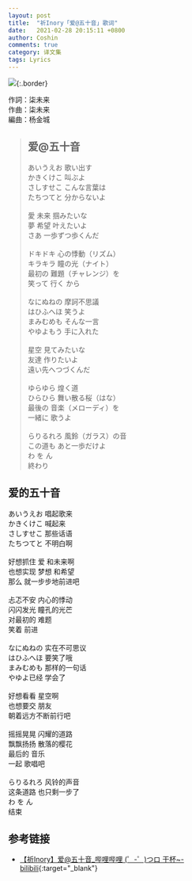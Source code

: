 ```yaml
---
layout: post
title:  "祈Inory「爱@五十音」歌词"
date:   2021-02-28 20:15:11 +0800
author: Coshin
comments: true
category: 译文集
tags: Lyrics
---
```

![](http://i1.hdslb.com/bfs/archive/69c6cc8c916167626dddb147febe7c37f69b69ba.jpg){:.border}

作詞：柒未来<br>
作曲：柒未来<br>
編曲：杨金城

<blockquote class="original">
  <h2>爱@五十音</h2>
  <p>
    あいうえお 歌い出す<br>
    かきくけこ 叫ぶよ<br>
    さしすせこ こんな言葉は<br>
    たちつてと 分からないよ<br>
    <br>
    愛 未来 掴みたいな<br>
    夢 希望 叶えたいよ<br>
    さあ 一歩ずつ歩くんだ<br>
    <br>
    ドキドキ 心の悸動（リズム）<br>
    キラキラ 瞳の光（ナイト）<br>
    最初の 難題（チャレンジ）を<br>
    笑って 行く から<br>
    <br>
    なにぬねの 摩訶不思議<br>
    はひふへほ 笑うよ<br>
    まみむめも そんな一言<br>
    やゆよもう 手に入れた<br>
    <br>
    星空 見てみたいな<br>
    友達 作りたいよ<br>
    遠い先へつづくんだ<br>
    <br>
    ゆらゆら 煌く道<br>
    ひらひら 舞い散る桜（はな）<br>
    最後の 音楽（メローディ）を<br>
    一緒に 歌うよ<br>
    <br>
    らりるれろ 風鈴（ガラス）の音<br>
    この道も あと一歩だけよ<br>
    わ を ん<br>
    終わり
  </p>
</blockquote>

<div class="translation">
  <h2>爱的五十音</h2>
  <p>
    あいうえお 唱起歌来<br>
    かきくけこ 喊起来<br>
    さしすせこ 那些话语<br>
    たちつてと 不明白啊<br>
    <br>
    好想抓住 爱 和未来啊<br>
    也想实现 梦想 和希望<br>
    那么 就一步步地前进吧<br>
    <br>
    忐忑不安 内心的悸动<br>
    闪闪发光 瞳孔的光芒<br>
    对最初的 难题<br>
    笑着 前进<br>
    <br>
    なにぬねの 实在不可思议<br>
    はひふへほ 要笑了哦<br>
    まみむめも 那样的一句话<br>
    やゆよ已经 学会了<br>
    <br>
    好想看看 星空啊<br>
    也想要交 朋友<br>
    朝着远方不断前行吧<br>
    <br>
    摇摇晃晃 闪耀的道路<br>
    飘飘扬扬 散落的樱花<br>
    最后的 音乐<br>
    一起 歌唱吧<br>
    <br>
    らりるれろ 风铃的声音<br>
    这条道路 也只剩一步了<br>
    わ を ん<br>
    结束
  </p>
</div>

## 参考链接

* [【祈Inory】爱@五十音_哔哩哔哩 (゜-゜)つロ 干杯~-bilibili](https://www.bilibili.com/video/BV1Ms411d7rB){:target="_blank"}
